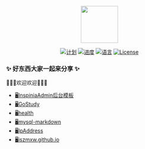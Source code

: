 <p align="center"><img src="https://avatars2.githubusercontent.com/u/31272102" width="100"></p>

<p align="center">
<a href="#"><img src="https://img.shields.io/badge/%E8%AE%A1-%E5%88%92-green?logo=symantec&style=plastic" alt="计划"></a>
<a href="#"><img src="https://img.shields.io/badge/%E8%BF%9B%E5%BA%A6-0%25-brightgreen" alt="进度"></a>
<a href="#"><img src="https://img.shields.io/badge/%E8%AF%AD%E8%A8%80-markdown-blue" alt="语言"></a>
<a href="#"><img src="https://img.shields.io/badge/License-MIT-red" alt="License"></a>
</p>

### ✨ 好东西大家一起来分享 ✨ 

👋👋👋欢迎欢迎👋👋👋

- <a href="https://iszmxw.github.io/InspiniaAdmin/" target="_blank">🖥InspiniaAdmin后台模板</a>
- <a href="https://github.com/iszmxw/GoStudy" target="_blank">🖥GoStudy</a>
- <a href="https://github.com/iszmxw/health" target="_blank">🖥health</a>
- <a href="https://github.com/iszmxw/mysql-markdown" target="_blank">🖥mysql-markdown</a>
- <a href="https://github.com/iszmxw/IpAddress" target="_blank">🖥IpAddress</a>
- <a href="https://github.com/iszmxw/iszmxw.github.io" target="_blank">🖥iszmxw.github.io</a>


